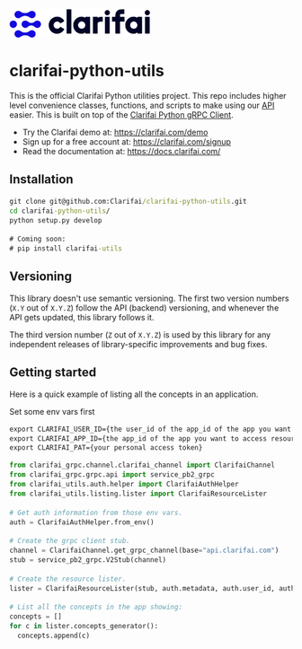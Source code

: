 ![Clarifai logo](media/logo.png)

# clarifai-python-utils


This is the official Clarifai Python utilities project. This repo includes higher level convenience classes, functions, and scripts to make using our [API](https://docs.clarifai.com) easier. This is built on top of the [Clarifai Python gRPC Client](https://github.com/Clarifai/clarifai-python-grpc).

* Try the Clarifai demo at: https://clarifai.com/demo
* Sign up for a free account at: https://clarifai.com/signup
* Read the documentation at: https://docs.clarifai.com/


## Installation

```cmd
git clone git@github.com:Clarifai/clarifai-python-utils.git
cd clarifai-python-utils/
python setup.py develop

# Coming soon:
# pip install clarifai-utils
```

## Versioning

This library doesn't use semantic versioning. The first two version numbers (`X.Y` out of `X.Y.Z`) follow the API (backend) versioning, and
whenever the API gets updated, this library follows it.

The third version number (`Z` out of `X.Y.Z`) is used by this library for any independent releases of library-specific improvements and bug fixes.

## Getting started

Here is a quick example of listing all the concepts in an application.

Set some env vars first
```cmd
export CLARIFAI_USER_ID={the user_id of the app_id of the app you want to access resources in}
export CLARIFAI_APP_ID={the app_id of the app you want to access resources in}
export CLARIFAI_PAT={your personal access token}
```

```python
from clarifai_grpc.channel.clarifai_channel import ClarifaiChannel
from clarifai_grpc.grpc.api import service_pb2_grpc
from clarifai_utils.auth.helper import ClarifaiAuthHelper
from clarifai_utils.listing.lister import ClarifaiResourceLister

# Get auth information from those env vars.
auth = ClarifaiAuthHelper.from_env()

# Create the grpc client stub.
channel = ClarifaiChannel.get_grpc_channel(base="api.clarifai.com")
stub = service_pb2_grpc.V2Stub(channel)

# Create the resource lister.
lister = ClarifaiResourceLister(stub, auth.metadata, auth.user_id, auth.app_id, page_size=16)

# List all the concepts in the app showing:
concepts = []
for c in lister.concepts_generator():
  concepts.append(c)
```
